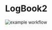 # LogBook2


![example workflow](https://github.com/luziandrade/LogBook2/.github/workflows/main.yml/badge.svg)
